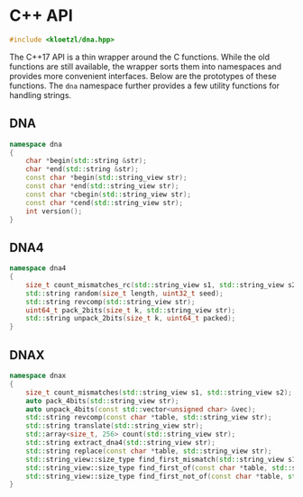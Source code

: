 # C++ API

```C
#include <kloetzl/dna.hpp>
```

The C++17 API is a thin wrapper around the C functions. While the old functions are still available, the wrapper sorts them into namespaces and provides more convenient interfaces. Below are the prototypes of these functions. The `dna` namespace further provides a few utility functions for handling strings.

## DNA

```C++
namespace dna
{
	char *begin(std::string &str);
	char *end(std::string &str);
	const char *begin(std::string_view str);
	const char *end(std::string_view str);
	const char *cbegin(std::string_view str);
	const char *cend(std::string_view str);
	int version();
}
```

## DNA4

```C++
namespace dna4
{
	size_t count_mismatches_rc(std::string_view s1, std::string_view s2);
	std::string random(size_t length, uint32_t seed);
	std::string revcomp(std::string_view str);
	uint64_t pack_2bits(size_t k, std::string_view str);
	std::string unpack_2bits(size_t k, uint64_t packed);
}
```

## DNAX

```C++
namespace dnax
{
	size_t count_mismatches(std::string_view s1, std::string_view s2);
	auto pack_4bits(std::string_view str);
	auto unpack_4bits(const std::vector<unsigned char> &vec);
	std::string revcomp(const char *table, std::string_view str);
	std::string translate(std::string_view str);
	std::array<size_t, 256> count(std::string_view str);
	std::string extract_dna4(std::string_view str);
	std::string replace(const char *table, std::string_view str);
	std::string_view::size_type find_first_mismatch(std::string_view s1, std::string_view s2);
	std::string_view::size_type find_first_of(const char *table, std::string_view str);
	std::string_view::size_type find_first_not_of(const char *table, std::string_view str);
}
```
